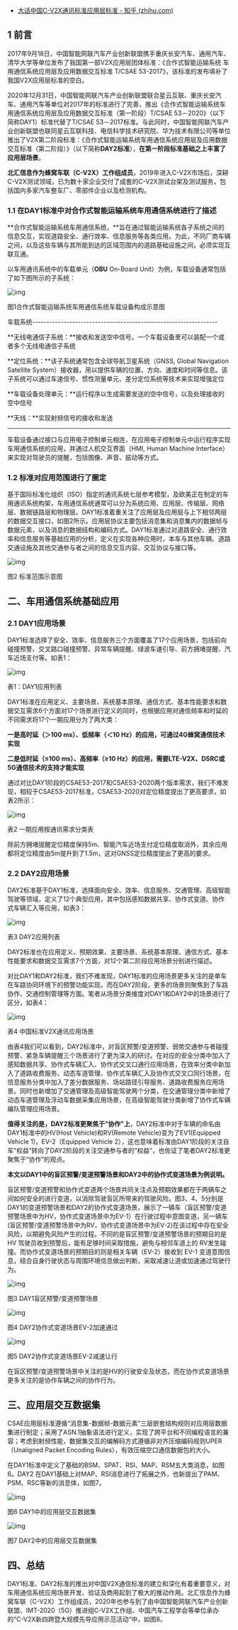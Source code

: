 - [大话中国C-V2X通讯标准应用层标准 - 知乎 (zhihu.com)](https://zhuanlan.zhihu.com/p/361829738)

## 1 **前言**

2017年9月18日，中国智能网联汽车产业创新联盟携手重庆长安汽车、通用汽车、清华大学等单位发布了我国第一部V2X应用层团体标准：《合作式智能运输系统 车用通信系统应用层及应用数据交互标准 T/CSAE 53-2017》，该标准的发布填补了我国V2X应用层标准的空白。

2020年12月31日，中国智能网联汽车产业创新联盟联合星云互联、重庆长安汽车、通用汽车等单位对2017年的标准进行了完善，推出《合作式智能运输系统车用通信系统应用层及应用数据交互标准（第一阶段）T/CSAE 53－2020》（以下简称DAY1）标准代替了T/CSAE 53－2017标准。与此同时，中国智能网联汽车产业创新联盟也联同星云互联科技、电信科学技术研究院、华为技术有限公司等单位推出了V2X第二阶段标准：《合作式智能运输系统车用通信系统应用层及应用数据交互标准（第二阶段）》（以下简称**DAY2标准**），**在第一阶段标准基础之上丰富了应用层场景**。

**北汇信息作为蜂窝车联（C-V2X）工作组成员**，2019年进入C-V2X市场后，深耕C-V2X测试领域，已为数十家企业交付了成套的C-V2X测试台架及测试服务，包括国内多家汽车整车厂、零部件企业以及检测机构。

### **1.1 在DAY1标准中对合作式智能运输系统车用通信系统进行了描述**

**合作式智能运输系统车用通信系统，**旨在通过智能运输系统各子系统之间的信息交互，实现道路安全、通行效率、信息服务等各类应用。为此，不同厂商车辆之间，以及这些车辆与其所能到达的区域范围内的道路基础设施之间，必须实现互联互通。

以车用通讯系统中的车载单元（**OBU** On-Board Unit）为例，车载设备通常包括了如下图所示的子系统：

![img](https://pic4.zhimg.com/80/v2-0bb707a654ce5fbe73670c98552108b3_720w.jpg)

图1合作式智能运输系统车用通信系统车载设备构成示意图

车载系统-----------------------------------------------------------------

**无线电通信子系统：**接收和发送空中信号。一个车载设备里可以装配一个或者多个无线电通信子系统

**定位系统：**该子系统通常包含全球导航卫星系统（GNSS, Global Navigation Satellite System）接收器，用以提供车辆的位置、方向、速度和时间等信息。该子系统可以通过车速信号、惯性测量单元、差分定位系统等技术来实现增强定位

**车载设备处理单元：**运行程序以生成需要发送的空中信号，以及处理接收的空中信号

**天线：**实现射频信号的接收和发送

--------------------------------------------------------------------------

车载设备通过接口与应用电子控制单元相连，在应用电子控制单元中运行程序实现车用通信系统的应用，并通过人机交互界面（HMI, Human Machine Interface）来实现对驾驶员的提醒，包括图像、声音、振动等方式。

### **1.2 标准对应用范围进行了圈定**

基于国际标准化组织（ISO）指定的通讯系统七层参考模型，及欧美正在制定的车用通讯系统构架，车用通信系统通常可以分为系统应用、应用层、传输层、网络层、数据链路层和物理层。DAY1标准着重关注了应用层及应用层与上下相邻两层的数据交互接口，如图2所示。应用层协议主要包括消息集和消息集内的数据帧与数据元素，以及消息的数据结构和编码方式。DAY1标准通过对道路安全、通行效率和信息服务等基础应用的分析，定义在实现各种应用时，本车与其他车辆、道路交通设施及其他交通参与者之间的信息交互内容、交互协议与接口等。

![img](https://pic2.zhimg.com/80/v2-8403a4e793aff15364df4bb2e8363f09_720w.jpg)

图2 标准范围示意图

## 二、车用通信系统基础应用

### 2.1 DAY1应用场景

DAY1标准选择了安全、效率、信息服务三个方面覆盖了17个应用场景，包括前向碰撞预警、交叉路口碰撞预警、异常车辆提醒、绿波车速引导、前方拥堵提醒、汽车近场支付等。如表1：

![img](https://pic1.zhimg.com/80/v2-2ccb4ab381830fd257957618ade4bab4_720w.jpg)

表1：DAY1应用列表



DAY1标准在应用定义、主要场景、系统基本原理、通信方式、基本性能要求和数据交互需求6个方面对17个场景进行定义的同时，也根据应用对通信频率和时延的不同需求将17个一期应用分为了两大类：

**一是高时延（＞100 ms）、低频率（＜10 Hz）的应用，可通过4G蜂窝通信技术实现**

**二是低时延（≤100 ms）、高频率（≥10 Hz）的应用，需要LTE-V2X、DSRC或5G通信技术的支持才能实现**

通过对比DAY1阶段的CSAE53-2017和CSAE53-2020两个版本需求，我们不难发现，相较于CSAE53-2017标准，CSAE53-2020对定位精度提出了更高要求，如表2所示：

![img](https://pic1.zhimg.com/80/v2-dc096ff7af1d0e89e485824078ecf7c0_720w.jpg)

表2 一期应用按通讯需求分类表

除前方拥堵提醒定位精度保持5m、智能汽车近场支付定位精度取消外，其余应用都将定位精度由5m提升到了1.5m，这对GNSS定位精度提出了更高的要求。

### 2.2 DAY2应用场景

DAY2标准基于DAY1标准，选择面向安全、效率、信息服务、交通管理、高级智能驾驶等领域，定义了12个典型应用，其中包括感知数据共享、协作式变道、协作式车辆汇入等应用，如表3：

![img](https://pic3.zhimg.com/80/v2-4601c838f4096d1e8f939939a21fa59a_720w.jpg)

表3 DAY2应用列表

DAY2标准也在应用定义、预期效果、主要场景、系统基本原理、通信方式、基本性能要求和数据交互需求7个方面，对12个第二阶段应用场景分别进行描述。

对比DAY1和DAY2标准，我们不难发现，DAY1标准的应用场景更多关注的是单车在车路协同环境下的预警功能实现，而在DAY2阶段，更多的场景则聚焦到了车路协作、交通控制管理等方面。笔者从场景分类维度对DAY1和DAY2中的场景进行了区分，如表4：

![img](https://pic2.zhimg.com/80/v2-76cee460a27058958b18ced263a77c69_720w.jpg)

表4 中国标准V2X通讯应用场景

由表4我们可以看到，DAY2标准中，对盲区预警/变道预警、弱势交通参与者碰撞预警、紧急车辆提醒三个场景进行了更为深入的研讨。在对应的安全分类中加入了感知数据共享、协作式车辆汇入、协作式交叉口通行应用场景，在效率分类中新加入了道路收费服务、动态车道管理、协作式车辆汇入及协作式交叉口同行场景，在信息服务分类中加入了差分数据服务、场站路径引导服务、道路收费服务应用场景。同时也新增加了交通管理及高级智能驾驶两个分类，在交通管理分类中新增了动态车道管理及浮动车数据采集应用场景，在高级智能驾驶分类新增了协作式车辆编队管理应用场景。

**值得关注的是，DAY2标准更聚焦于“协作”上**，DAY2标准中对于车辆的命名由DAY1标准中的HV(Host Vehicle)和RV(Remote Vehicle)变为了EV1(Equipped Vehicle 1)，EV-2（Equipped Vehicle 2），这也意味着标准由DAY1阶段的关注自车“权益”转向了DAY2阶段的关注交通参与者的“权益”，也佐证了笔者DAY2标准更聚焦于“协作”的观点。

**本文以DAY1中的盲区预警/变道预警场景和DAY2中的协作式变道场景为例说明。**

盲区预警/变道预警和协作式变道两个场景共同关注点及预期效果都在于两辆车之间如何安全的进行变道，以消除驾驶盲区所带来的驾驶风险。图3、4、5分别是DAY1的变道预警场景和DAY2的协作式变道场景，展示了一辆车（盲区预警/变道预警场景中为HV，协作式变道场景中为EV-1）在行驶过程中意图变道，另一辆车(盲区预警/变道预警场景中为RV，协作式变道场景中为EV-2)在该过程中存在安全风险，以期避免风险产生的过程。不同的是盲区预警/变道预警场景的预期目的是HV 驾驶员收到预警后，能有足够时间采取措施，避免与相邻车道上的 RV发生碰撞。而协作式变道场景的预期目的则是相关车辆（EV-2）接收到 EV-1 变道意图信息，结合自身行驶状态与周围环境信息做出判断，采取减速让道或加速通过驾驶行为。

![img](https://pic3.zhimg.com/80/v2-fc28d4bd5ff58bcf5d8ba2c4091154fe_720w.jpg)

图3 DAY1盲区预警/变道预警场景

![img](https://pic4.zhimg.com/80/v2-1e040945798629e487e0b4a626ee665f_720w.jpg)

图4 DAY2协作式变道场景EV-2加速通过

![img](https://pic2.zhimg.com/80/v2-17509297b4ece3e4c331dc1f891fdbd1_720w.jpg)

图5 DAY2协作式变道场景EV-2减速让行

在盲区预警/变道预警场景中关注的是HV的行驶安全及状态，而在协作式变道场景更多关注的是协作车辆之间的协作行为。

## 三、应用层交互数据集

CSAE应用层标准遵循“消息集-数据帧-数据元素”三层嵌套结构规则对应用层数据集进行制定；采用了ASN.1抽象语法进行定义，实现了跨平台和不同编程语言的兼容；考虑到射频性能，数据集交互的编解码方式遵循非对齐压缩编码规则UPER（Unaligned Packet Encoding Rules），有效压缩空口通信数据包的大小。

在DAY1标准中定义了基础的BSM、SPAT、RSI、MAP、RSM五大类消息，如图6。DAY2 在DAY1基础上对MAP、RSI消息进行了拓展之外，也新提出了PAM、PSM、RSC等新的消息体，如图7。



![img](https://pic3.zhimg.com/80/v2-fab89267837a18eba31017918733912a_720w.jpg)

图6 DAY1中的应用层交互数据集

![img](https://pic1.zhimg.com/80/v2-a7f578de5f9d55ddf0e83cbf955e8f6c_720w.jpg)

图7 DAY2中的应用层交互数据集

## 四、总结

DAY1标准、DAY2标准的推出对中国V2X通信标准的建立和深化有着重要意义，对车用通信系统应用场景开发、验证及商用起到了极大的推动作用。北汇信息作为蜂窝车联（C-V2X）工作组成员，2020年也参与到了由中国智能网联汽车产业创新联盟、IMT-2020（5G）推进组C-V2X工作组、中国汽车工程学会等单位承办的“C-V2X新四跨暨大规模先导应用示范活动“中，如图8。